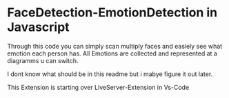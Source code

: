 # FaceDetection-EmotionDetection in Javascript

Through this code you can simply scan multiply faces and easiely see what emotion each person has.
All Emotions are collected and represented at a diagramms u can switch.

I dont know what should be in this readme but i mabye figure it out later.

This Extension is starting over LiveServer-Extension in Vs-Code